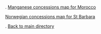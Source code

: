 . [Manganese concessions map for Morocco](http://zaknbur.github.io/norway/maroc-github.html)

  [Norwegian concessions map for St Barbara](http://zaknbur.github.io/norway/e-stb-norway-nov.html)


. [Back to main directory](https://github.com/zaknbur/zaknbur.github.io/tree/master) 
